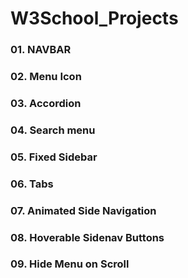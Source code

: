 ﻿# W3School_Projects
### 01. NAVBAR
### 02. Menu Icon
### 03. Accordion
### 04. Search menu
### 05. Fixed Sidebar
### 06. Tabs
### 07. Animated Side Navigation
### 08. Hoverable Sidenav Buttons
### 09. Hide Menu on Scroll

